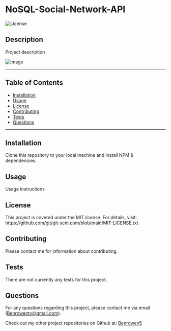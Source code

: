 # NoSQL-Social-Network-API

  ![License](https://img.shields.io/badge/license-MIT-blue)
  
  ## Description
  Project description

  ![image](link)

  ***************************************************************
  ## Table of Contents
* [Installation](#installation)
* [Usage](#usage)
* [License](#license)
* [Contributing](#contributing)
* [Tests](#tests)
* [Questions](#questions)
***************************************************************
## Installation
Clone this repository to your local machine and install NPM & dependencies. 

## Usage
Usage instructions
  
## License
  This project is covered under the MIT license. 
      For details, visit: https://github.com/git/git-scm.com/blob/main/MIT-LICENSE.txt
  
## Contributing
Please contact me for information about contributing.

## Tests
There are not currently any tests for this project.

## Questions
For any questions regarding this project, please contact me via email (Benrowentv@gmail.com).

Check out my other project repositories on Github at: [Benrowen5](https://github.com/Benrowen5)
  

